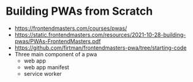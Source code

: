 # Building PWAs from Scratch

* <https://frontendmasters.com/courses/pwas/>
* <https://static.frontendmasters.com/resources/2021-10-28-building-pwas/PWAs-FrontendMasters.pdf>
* <https://github.com/firtman/frontendmasters-pwa/tree/starting-code>
* Three main component of a pwa
  * web app
  * web app manifest
  * service worker
